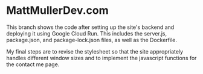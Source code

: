 # MattMullerDev.com
This branch shows the code after setting up the site's backend and deploying it using Google Cloud Run. This includes the server.js, package.json, and package-lock.json files, as well as the Dockerfile.

My final steps are to revise the stylesheet so that the site appropriately handles different window sizes and to implement the javascript functions for the contact me page.
